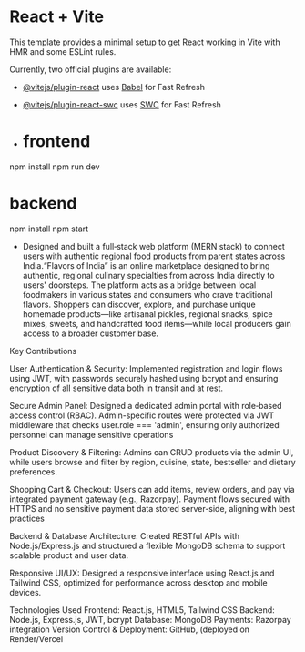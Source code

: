 # React + Vite

This template provides a minimal setup to get React working in Vite with HMR and some ESLint rules.

Currently, two official plugins are available:

- [@vitejs/plugin-react](https://github.com/vitejs/vite-plugin-react/blob/main/packages/plugin-react/README.md) uses [Babel](https://babeljs.io/) for Fast Refresh
- [@vitejs/plugin-react-swc](https://github.com/vitejs/vite-plugin-react-swc) uses [SWC](https://swc.rs/) for Fast Refresh

- # frontend
npm install
npm run dev

# backend
npm install
npm start

- Designed and built a full‑stack web platform (MERN stack) to connect users with authentic regional food products from parent states across India.“Flavors of India” is an online marketplace designed to bring authentic, regional culinary specialties from across India directly to users' doorsteps. The platform acts as a bridge between local foodmakers in various states and consumers who crave traditional flavors. Shoppers can discover, explore, and purchase unique homemade products—like artisanal pickles, regional snacks, spice mixes, sweets, and handcrafted food items—while local producers gain access to a broader customer base.

Key Contributions

User Authentication & Security: Implemented registration and login flows using JWT, with passwords securely hashed using bcrypt and ensuring encryption of all sensitive data both in transit and at rest.

Secure Admin Panel: Designed a dedicated admin portal with role‑based access control (RBAC). Admin-specific routes were protected via JWT middleware that checks user.role === 'admin', ensuring only authorized personnel can manage sensitive operations 

Product Discovery & Filtering: Admins can CRUD products via the admin UI, while users browse and filter by region, cuisine, state, bestseller and dietary preferences.

Shopping Cart & Checkout: Users can add items, review orders, and pay via integrated payment gateway (e.g., Razorpay). Payment flows secured with HTTPS and no sensitive payment data stored server-side, aligning with best practices 

Backend & Database Architecture: Created RESTful APIs with Node.js/Express.js and structured a flexible MongoDB schema to support scalable product and user data.

Responsive UI/UX: Designed a responsive interface using React.js and Tailwind CSS, optimized for performance across desktop and mobile devices.

Technologies Used
Frontend: React.js, HTML5, Tailwind CSS
Backend: Node.js, Express.js, JWT, bcrypt
Database: MongoDB
Payments: Razorpay integration
Version Control & Deployment: GitHub, (deployed on Render/Vercel
